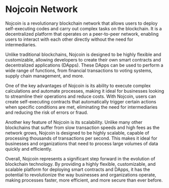 # Nojcoin Network

Nojcoin is a revolutionary blockchain network that allows users to deploy self-executing codes and carry out complex tasks on the blockchain. It is a decentralized platform that operates on a peer-to-peer network, enabling users to interact with each other directly without the need for intermediaries.

Unlike traditional blockchains, Nojcoin is designed to be highly flexible and customizable, allowing developers to create their own smart contracts and decentralized applications (DApps). These DApps can be used to perform a wide range of functions, from financial transactions to voting systems, supply chain management, and more.

One of the key advantages of Nojcoin is its ability to execute complex calculations and automate processes, making it ideal for businesses looking to streamline their operations and reduce costs. With Nojcoin, users can create self-executing contracts that automatically trigger certain actions when specific conditions are met, eliminating the need for intermediaries and reducing the risk of errors or fraud.

Another key feature of Nojcoin is its scalability. Unlike many other blockchains that suffer from slow transaction speeds and high fees as the network grows, Nojcoin is designed to be highly scalable, capable of processing thousands of transactions per second. This makes it ideal for businesses and organizations that need to process large volumes of data quickly and efficiently.

Overall, Nojcoin represents a significant step forward in the evolution of blockchain technology. By providing a highly flexible, customizable, and scalable platform for deploying smart contracts and DApps, it has the potential to revolutionize the way businesses and organizations operate, making processes faster, more efficient, and more secure than ever before.


